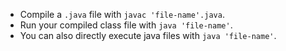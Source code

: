 - Compile a `.java` file with `javac 'file-name'.java`.
- Run your compiled class file with `java 'file-name'`.
- You can also directly execute java files with `java 'file-name'`.